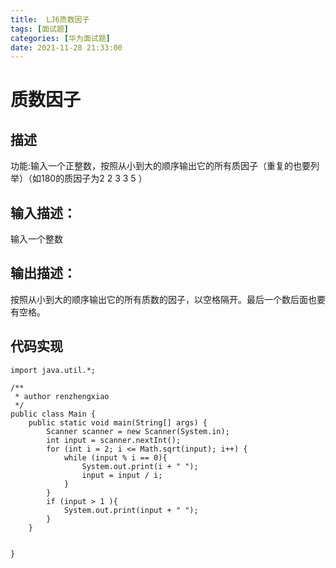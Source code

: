 ```yaml
---
title:  LJ6质数因子
tags: [面试题]
categories: [华为面试题]
date: 2021-11-28 21:33:00
---
```

# 质数因子

## 描述

功能:输入一个正整数，按照从小到大的顺序输出它的所有质因子（重复的也要列举）（如180的质因子为2 2 3 3 5 ）

## 输入描述：

输入一个整数
## 输出描述：

按照从小到大的顺序输出它的所有质数的因子，以空格隔开。最后一个数后面也要有空格。
## 代码实现
```
import java.util.*;

/**
 * author renzhengxiao
 */
public class Main {
    public static void main(String[] args) {
        Scanner scanner = new Scanner(System.in);
        int input = scanner.nextInt();
        for (int i = 2; i <= Math.sqrt(input); i++) {
            while (input % i == 0){
                System.out.print(i + " ");
                input = input / i;
            }
        }
        if (input > 1 ){
            System.out.print(input + " ");
        }
    }


}



```
